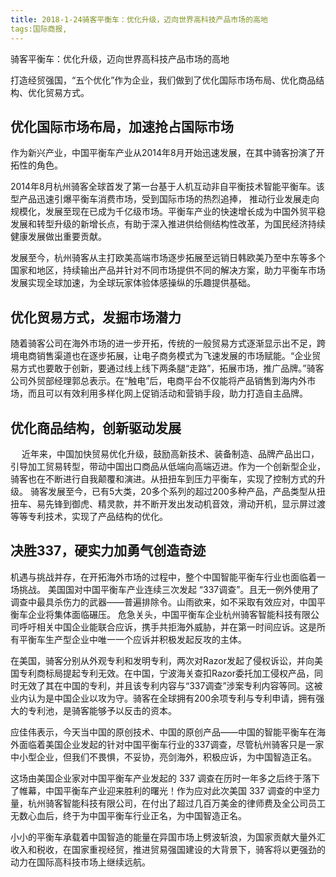 ```yaml
---
title: 2018-1-24骑客平衡车：优化升级，迈向世界高科技产品市场的高地
tags:国际商报,
---
```

骑客平衡车：优化升级，迈向世界高科技产品市场的高地

打造经贸强国，“五个优化”作为企业，我们做到了优化国际市场布局、优化商品结构、优化贸易方式。
## 优化国际市场布局，加速抢占国际市场

作为新兴产业，中国平衡车产业从2014年8月开始迅速发展，在其中骑客扮演了开拓性的角色。
  
 2014年8月杭州骑客全球首发了第一台基于人机互动非自平衡技术智能平衡车。该型产品迅速引爆平衡车消费市场，受到国际市场的热烈追捧， 推动行业发展走向规模化，发展至现在已成为千亿级市场。平衡车产业的快速增长成为中国外贸平稳发展和转型升级的新增长点，有助于深入推进供给侧结构性改革，为国民经济持续健康发展做出重要贡献。
 
发展至今，杭州骑客从主打欧美高端市场逐步拓展至远销日韩欧美乃至中东等多个国家和地区，持续输出产品并针对不同市场提供不同的解决方案，助力平衡车市场发展实现全球加速，为全球玩家体验体感操纵的乐趣提供基础。
  

## 优化贸易方式，发掘市场潜力


随着骑客公司在海外市场的进一步开拓，传统的一般贸易方式逐渐显示出不足，跨境电商销售渠道也在逐步拓展，让电子商务模式为飞速发展的市场赋能。“企业贸易方式也要敢于创新，要通过线上线下两条腿“走路”，拓展市场，推广品牌。”骑客公司外贸部经理郭总表示。在“触电”后，电商平台不仅能将产品销售到海内外市场，而且可以有效利用多样化网上促销活动和营销手段，助力打造自主品牌。


## 优化商品结构，创新驱动发展

　
近年来，中国加快贸易优化升级，鼓励高新技术、装备制造、品牌产品出口，引导加工贸易转型，带动中国出口商品从低端向高端迈进。作为一个创新型企业，骑客也在不断进行自我颠覆和演进。从扭扭车到压力平衡车，实现了控制方式的升级。
骑客发展至今，已有5大类，20多个系列的超过200多种产品，产品类型从扭扭车、易先锋到御虎、精灵款，并不断开发出发动机音效，滑动开机，显示屏过渡等等专利技术，实现了产品结构的优化。



## 决胜337，硬实力加勇气创造奇迹


机遇与挑战并存，在开拓海外市场的过程中，整个中国智能平衡车行业也面临着一场挑战。
 美国国对中国平衡车产业连续三次发起 “337调查”。且无一例外使用了调查中最具杀伤力的武器——普遍排除令。山雨欲来，如不采取有效应对，中国平衡车企业将集体面临碾压。
 危急关头，中国平衡车企业杭州骑客智能科技有限公司呼吁相关中国企业能联合应诉，携手共拒海外威胁，并在第一时间应诉。这是所有平衡车生产型企业中唯一一个应诉并积极发起反攻的主体。
 
 在美国，骑客分别从外观专利和发明专利，两次对Razor发起了侵权诉讼，并向美国专利商标局提起专利无效。在中国，宁波海关查扣Razor委托加工侵权产品，同时无效了其在中国的专利，并且该专利内容与“337调查”涉案专利内容等同。这被业内认为是中国企业以攻为守。骑客在全球拥有200余项专利与专利申请，拥有强大的专利池，是骑客能够予以反击的资本。


应佳伟表示，今天当中国的原创技术、中国的原创产品——中国的智能平衡车在海外面临着美国企业发起的针对中国平衡车行业的337调查，尽管杭州骑客只是一家中小型企业，但我们不畏惧，不妥协，亮剑海外，积极应诉，为中国智造正名。


这场由美国企业家对中国平衡车产业发起的 337 调查在历时一年多之后终于落下了帷幕，中国平衡车产业迎来胜利的曙光！作为应对此次美国 337 调查的中坚力量，杭州骑客智能科技有限公司，在付出了超过几百万美金的律师费及全公司员工无数心血后，终于为中国平衡车行业正名，为中国智造正名。



小小的平衡车承载着中国智造的能量在异国市场上劈波斩浪，为国家贡献大量外汇收入和税收，在国家重视经贸，推进贸易强国建设的大背景下，骑客将以更强劲的动力在国际高科技市场上继续远航。





